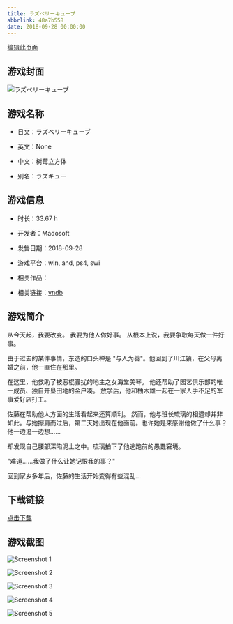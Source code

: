 ```yaml
---
title: ラズベリーキューブ
abbrlink: 48a7b558
date: 2018-09-28 00:00:00
---
```

[编辑此页面](https://github.com/ACG-3/ADV3-source/blob/main/source/_posts/%E3%83%A9%E3%82%BA%E3%83%99%E3%83%AA%E3%83%BC%E3%82%AD%E3%83%A5%E3%83%BC%E3%83%96.md)

## 游戏封面

![ラズベリーキューブ](https://pan.timero.xyz/d/onedrive/img_lib_001/%E3%83%A9%E3%82%BA%E3%83%99%E3%83%AA%E3%83%BC%E3%82%AD%E3%83%A5%E3%83%BC%E3%83%96_cover.avif)


## 游戏名称

- 日文：ラズベリーキューブ
- 英文：None
- 中文：树莓立方体

- 别名：ラズキュー


## 游戏信息

- 时长：33.67 h
- 开发者：Madosoft
- 发售日期：2018-09-28
- 游戏平台：win, and, ps4, swi
- 相关作品：

- 相关链接：[vndb](https://vndb.org/v22847)


## 游戏简介

从今天起，我要改变。
我要为他人做好事。
从根本上说，我要争取每天做一件好事。

由于过去的某件事情，东造的口头禅是 "与人为善"。他回到了川江镇，在父母离婚之前，他一直住在那里。

在这里，他救助了被恶棍骚扰的地主之女海堂美琴。
他还帮助了园艺俱乐部的唯一成员、独自开垦田地的金户凑。
放学后，他和柚木雄一起在一家人手不足的军事爱好店打工。

佐藤在帮助他人方面的生活看起来还算顺利。
然而，他与班长琉璃的相遇却并非如此。与她擦肩而过后，第二天她出现在他面前。也许她是来感谢他做了什么事？他一边追一边想......

却发现自己腰部深陷泥土之中。琉璃拍下了他逃跑前的愚蠢窘境。

"难道......我做了什么让她记恨我的事？"

回到家乡多年后，佐藤的生活开始变得有些混乱...




## 下载链接

[点击下载](https://pan.timero.xyz/onedrive/adv_lib_001/%E3%83%A9%E3%82%BA%E3%83%99%E3%83%AA%E3%83%BC%E3%82%AD%E3%83%A5%E3%83%BC%E3%83%96)


## 游戏截图


![Screenshot 1](https://pan.timero.xyz/d/onedrive/img_lib_001/%E3%83%A9%E3%82%BA%E3%83%99%E3%83%AA%E3%83%BC%E3%82%AD%E3%83%A5%E3%83%BC%E3%83%96_Screenshot_1.avif)

![Screenshot 2](https://pan.timero.xyz/d/onedrive/img_lib_001/%E3%83%A9%E3%82%BA%E3%83%99%E3%83%AA%E3%83%BC%E3%82%AD%E3%83%A5%E3%83%BC%E3%83%96_Screenshot_2.avif)

![Screenshot 3](https://pan.timero.xyz/d/onedrive/img_lib_001/%E3%83%A9%E3%82%BA%E3%83%99%E3%83%AA%E3%83%BC%E3%82%AD%E3%83%A5%E3%83%BC%E3%83%96_Screenshot_3.avif)

![Screenshot 4](https://pan.timero.xyz/d/onedrive/img_lib_001/%E3%83%A9%E3%82%BA%E3%83%99%E3%83%AA%E3%83%BC%E3%82%AD%E3%83%A5%E3%83%BC%E3%83%96_Screenshot_4.avif)

![Screenshot 5](https://pan.timero.xyz/d/onedrive/img_lib_001/%E3%83%A9%E3%82%BA%E3%83%99%E3%83%AA%E3%83%BC%E3%82%AD%E3%83%A5%E3%83%BC%E3%83%96_Screenshot_5.avif)

